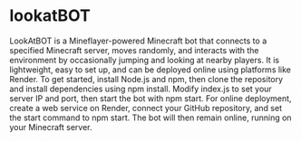 # lookatBOT
LookAtBOT is a Mineflayer-powered Minecraft bot that connects to a specified Minecraft server, moves randomly, and interacts with the environment by occasionally jumping and looking at nearby players. It is lightweight, easy to set up, and can be deployed online using platforms like Render. To get started, install Node.js and npm, then clone the repository and install dependencies using npm install. Modify index.js to set your server IP and port, then start the bot with npm start. For online deployment, create a web service on Render, connect your GitHub repository, and set the start command to npm start. The bot will then remain online, running on your Minecraft server.

